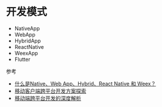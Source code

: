 # 开发模式

- NativeApp
- WebApp
- HybridApp
- ReactNative
- WeexApp
- Flutter

参考

- [什么是Native、Web App、Hybrid、React Native 和 Weex？](https://segmentfault.com/a/1190000011154120)
- [移动客户端跨平台开发方案探索](https://blog.piasy.com/2017/12/16/Mobile-Client-Cross-Platform-Development/)
- [移动端跨平台开发的深度解析](https://juejin.im/post/5b395eb96fb9a00e556123ef)